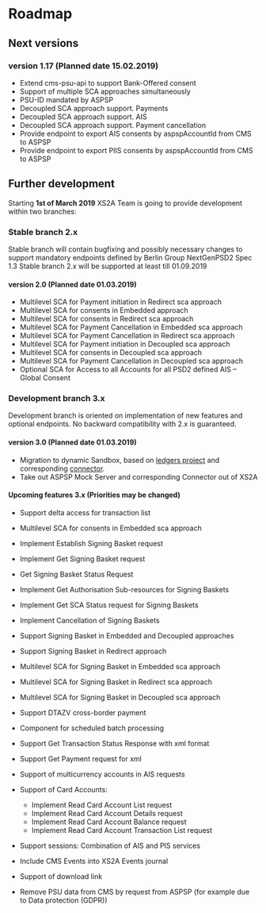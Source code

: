 # Roadmap

## Next versions
### version 1.17 (Planned date 15.02.2019)
- Extend cms-psu-api to support Bank-Offered consent
- Support of multiple SCA approaches simultaneously
- PSU-ID mandated by ASPSP
- Decoupled SCA approach support. Payments
- Decoupled SCA approach support. AIS
- Decoupled SCA approach support. Payment cancellation
- Provide endpoint to export AIS consents by aspspAccountId from CMS to ASPSP
- Provide endpoint to export PIIS consents by aspspAccountId from CMS to ASPSP


## Further development

Starting **1st of March 2019** XS2A Team is going to provide development within two branches:

### Stable branch 2.x
Stable branch will contain bugfixing and possibly necessary changes to support mandatory endpoints
defined by Berlin Group NextGenPSD2 Spec 1.3
Stable branch 2.x will be supported at least till 01.09.2019

#### version 2.0 (Planned date 01.03.2019)
- Multilevel SCA for Payment initiation in Redirect sca approach
- Multilevel SCA for consents in Embedded approach
- Multilevel SCA for consents in Redirect sca approach
- Multilevel SCA for Payment Cancellation in Embedded sca approach
- Multilevel SCA for Payment Cancellation in Redirect sca approach
- Multilevel SCA for Payment initiation in Decoupled sca approach
- Multilevel SCA for consents in Decoupled sca approach
- Multilevel SCA for Payment Cancellation in Decoupled sca approach
- Optional SCA for Access to all Accounts for all PSD2 defined AIS – Global Consent

### Development branch 3.x
Development branch is oriented on implementation of new features and optional endpoints.
No backward compatibility with 2.x is guaranteed.

#### version 3.0 (Planned date 01.03.2019)
- Migration to dynamic Sandbox, based on [ledgers project](https://github.com/adorsys/ledgers)
and corresponding [connector](https://github.com/adorsys/xs2a-connector-examples).
- Take out ASPSP Mock Server and corresponding Connector out of XS2A


#### Upcoming features 3.x (Priorities may be changed)
- Support delta access for transaction list 
- Multilevel SCA for consents in Embedded sca approach
- Implement Establish Signing Basket request
- Implement Get Signing Basket request
- Get Signing Basket Status Request
- Implement Get Authorisation Sub-resources for Signing Baskets
- Implement Get SCA Status request for Signing Baskets
- Implement Cancellation of Signing Baskets
- Support Signing Basket in Embedded and Decoupled approaches
- Support Signing Basket in Redirect approach


- Multilevel SCA for Signing Basket in Embedded sca approach
- Multilevel SCA for Signing Basket in Redirect sca approach
- Multilevel SCA for Signing Basket in Decoupled sca approach
- Support DTAZV cross-border payment
- Component for scheduled batch processing


- Support Get Transaction Status Response with xml format
- Support Get Payment request for xml
- Support of multicurrency accounts in AIS requests

- Support of Card Accounts:
  * Implement Read Card Account List request
  * Implement Read Card Account Details request
  * Implement Read Card Account Balance request
  * Implement Read Card Account Transaction List request
- Support sessions: Combination of AIS and PIS services
- Include CMS Events into XS2A Events journal
- Support of download link
- Remove PSU data from CMS by request from ASPSP (for example due to Data protection (GDPR))
